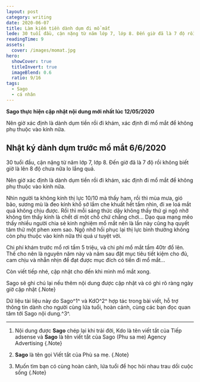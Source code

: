 ```yaml
---
layout: post
category: writing
date: 2020-06-07
title: Làm kiếm tiền dành dụm đi mổ mắt
lede: 30 tuổi đầu, cận nặng từ năm lớp 7, lớp 8. Đến giờ đã là 7 độ rồi không biết giờ là lên 8 độ chưa nữa lo lắng quá.
readingTime: 9
assets:
  cover: /images/momat.jpg
hero:
  showCover: true
  titleInvert: true
  imageBlend: 0.6
  ratio: 9/16
tags:
  - Sago
  - cá nhân
---
```

**Sago thực hiện cập nhật nội dung mới nhất lúc 12/05/2020**

Nên giờ xác định là dành dụm tiền rồi đi khám, xác định đi mổ mắt để không phụ thuộc vào kính nữa.

<Media ratio="668/1000" image="/images/momat.jpg"/>

## Nhật ký dành dụm trước mổ mắt 6/6/2020

30 tuổi đầu, cận nặng từ năm lớp 7, lớp 8. Đến giờ đã là 7 độ rồi không biết giờ là lên 8 độ chưa nữa lo lắng quá.

Nên giờ xác định là dành dụm tiền rồi đi khám, xác định đi mổ mắt để không phụ thuộc vào kính nữa.

Nhìn người ta không kính thị lực 10/10 mà thấy ham, rồi thì mùa mưa, gió bão, sương mù là đeo kính khổ sở lắm che khuất hết tầm nhìn, đi xe loá mắt quá không chịu được. Rồi thì mỗi sáng thức dậy không thấy thứ gì ngộ nhỡ không tìm thấy kính là chết dí một chỗ chứ chẳng chơi...
Dạo qua mạng mẽo thấy nhiều người chia sẻ kinh nghiệm mổ mắt nên là lần này cũng hạ quyết tâm thử một phen xem sao. Ngộ nhỡ hồi phục lại thị lực bình thường không còn phụ thuộc vào kính nữa thì quá ư tuyệt vời.

Chi phí khám trước mổ rơi tầm 5 triệu, và chi phí mổ mắt tầm 40tr đổ lên. Thế cho nên là nguyên năm này và năm sau đặt mục tiêu tiết kiệm cho đủ, cam chịu và nhẫn nhịn để đạt được mục đích có tiền đi mổ mắt...

Còn viết tiếp nhé, cập nhật cho đến khi mình mổ mắt xong.


Sago sẽ ghi chú lại nếu thêm nội dung được cập nhật và có ghi rõ ràng ngày giờ cập nhật {.Note}

Dữ liệu tài liệu này do Sago^1^ và KdO^2^ hợp tác trong bài viết, hỗ trợ thông tin dành cho người cùng lứa tuổi, hoàn cảnh, cùng các bạn đọc quan tâm tới Sago nội dung.^3^.

---

1. Nội dung được **Sago** chép lại khi trải đời, Kdo là tên viết tắt của Tiếp adsense và **Sago** là tên viết tắt của Sago (Phu sa me) Agency Advertising {.Note}

2. **Sago** là tên gọi Viết tắt của Phù sa mẹ. {.Note}

3. Muốn tìm bạn có cùng hoàn cảnh, lứa tuổi để học hỏi nhau trau dồi cuộc sống {.Note}

<script>
import Media from "../../src/components/Media";

export default {
  components: { Media }
}
</script>
